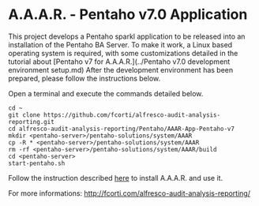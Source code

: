 A.A.A.R. - Pentaho v7.0 Application
===

This project develops a Pentaho sparkl application to be released into an installation of the Pentaho BA Server.
To make it work, a Linux based operating system is required, with some customizations detailed in the tutorial about [Pentaho v7 for A.A.A.R.](../Pentaho v7.0 development environment setup.md)
After the development environment has been prepared, please follow the instructions below.

Open a terminal and execute the commands detailed below.

    cd ~
    git clone https://github.com/fcorti/alfresco-audit-analysis-reporting.git
    cd alfresco-audit-analysis-reporting/Pentaho/AAAR-App-Pentaho-v7
    mkdir <pentaho-server>/pentaho-solutions/system/AAAR
    cp -R * <pentaho-server>/pentaho-solutions/system/AAAR
    rm -rf <pentaho-server>/pentaho-solutions/system/AAAR/build
    cd <pentaho-server>
    start-pentaho.sh

Follow the instruction described [here](http://fcorti.com/alfresco-audit-analysis-reporting/aaar-how-to-install/aaar-install/) to install A.A.A.R. and use it.

For more informations:
http://fcorti.com/alfresco-audit-analysis-reporting/
